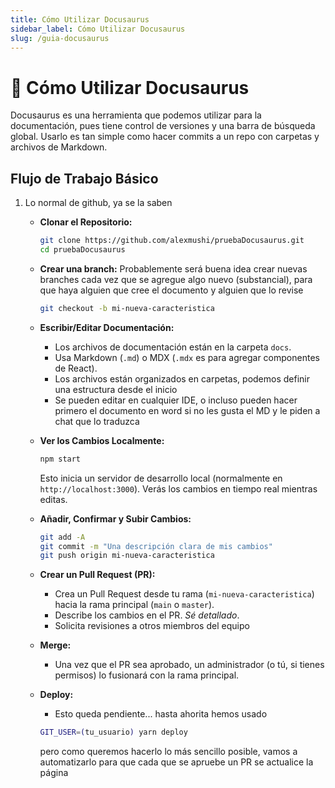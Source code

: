 ```yaml
---
title: Cómo Utilizar Docusaurus
sidebar_label: Cómo Utilizar Docusaurus
slug: /guia-docusaurus
---
```


# 📌 Cómo Utilizar Docusaurus

Docusaurus es una herramienta que podemos utilizar para la documentación, pues tiene control de versiones y una barra de búsqueda global. Usarlo es tan simple como hacer commits a un repo con carpetas y archivos de Markdown.

## Flujo de Trabajo Básico

1.  Lo normal de github, ya se la saben

    *   **Clonar el Repositorio:**
        ```bash
        git clone https://github.com/alexmushi/pruebaDocusaurus.git
        cd pruebaDocusaurus
        ```

    *   **Crear una branch:**  Probablemente será buena idea crear nuevas branches cada vez que se agregue algo nuevo (substancial), para que haya alguien que cree el documento y alguien que lo revise
        ```bash
        git checkout -b mi-nueva-caracteristica
        ```

    *   **Escribir/Editar Documentación:**
        *   Los archivos de documentación están en la carpeta `docs`.
        *   Usa Markdown (`.md`) o MDX (`.mdx` es para agregar componentes de React).
        *   Los archivos están organizados en carpetas, podemos definir una estructura desde el inicio
        *  Se pueden editar en cualquier IDE, o incluso pueden hacer primero el documento en word si no les gusta el MD y le piden a chat que lo traduzca

    *   **Ver los Cambios Localmente:**
        ```bash
        npm start  
        ```
        Esto inicia un servidor de desarrollo local (normalmente en `http://localhost:3000`).  Verás los cambios en tiempo real mientras editas.

    *   **Añadir, Confirmar y Subir Cambios:**
        ```bash
        git add -A
        git commit -m "Una descripción clara de mis cambios"
        git push origin mi-nueva-caracteristica
        ```

    *   **Crear un Pull Request (PR):**
        *   Crea un Pull Request desde tu rama (`mi-nueva-caracteristica`) hacia la rama principal (`main` o `master`).
        *   Describe los cambios en el PR.  *Sé detallado*.
        *   Solicita revisiones a otros miembros del equipo


    *   **Merge:**
        *   Una vez que el PR sea aprobado, un administrador (o tú, si tienes permisos) lo fusionará con la rama principal.

    *   **Deploy:**
        *   Esto queda pendiente... hasta ahorita hemos usado 
        ```bash
        GIT_USER=(tu_usuario) yarn deploy
        ```
        pero como queremos hacerlo lo más sencillo posible, vamos a automatizarlo para que cada que se apruebe un PR se actualice la página

